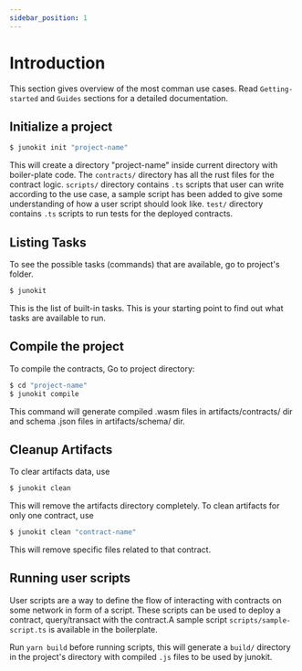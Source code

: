 ```yaml
---
sidebar_position: 1
---
```


# Introduction

This section gives overview of the most comman use cases. Read `Getting-started` and `Guides` sections for a detailed documentation.

## Initialize a project

```bash
$ junokit init "project-name"
```

This will create a directory "project-name" inside current directory with boiler-plate code. The `contracts/` directory has all the rust files for the contract logic. `scripts/` directory contains  `.ts` scripts that user can write according to the use case, a sample script has been added to give some understanding of how a user script should look like. `test/` directory contains `.ts` scripts to run tests for the deployed contracts.

## Listing Tasks

To see the possible tasks (commands) that are available, go to project's folder. 

```bash
$ junokit
``` 

This is the list of built-in tasks. This is your starting point to find out what tasks are available to run.

## Compile the project

To compile the contracts, Go to project directory:

```bash
$ cd "project-name"
$ junokit compile
```

This command will generate compiled .wasm files in artifacts/contracts/ dir and schema .json files in artifacts/schema/ dir.

## Cleanup Artifacts

To clear artifacts data, use

```bash
$ junokit clean
``` 
This will remove the artifacts directory completely. To clean artifacts for only one contract, use

```bash
$ junokit clean "contract-name"
``` 
This will remove specific files related to that contract.


## Running user scripts

User scripts are a way to define the flow of interacting with contracts on some network in form of a script. These scripts can be used to deploy a contract, query/transact with the contract.A sample script `scripts/sample-script.ts` is available in the boilerplate.

Run `yarn build` before running scripts, this will generate a `build/` directory in the project's directory with compiled `.js` files to be used by junokit.


